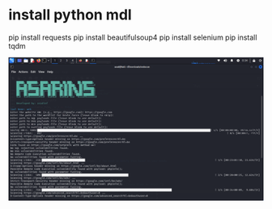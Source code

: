 # install python mdl
pip install requests
pip install beautifulsoup4
pip install selenium
pip install tqdm

![Screenshot](images/screenshot.png)
